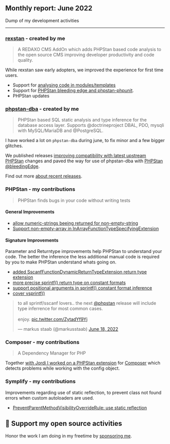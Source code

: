 ## Monthly report: June 2022

Dump of my development activities

---

### [rexstan](https://staabm.github.io/2022/06/18/rexstan-REDAXO-AddOn.html) - created by me

> A REDAXO CMS AddOn which adds PHPStan based code analysis to the open source CMS improving developer productivity and code quality.

While rexstan saw early adopters, we improved the experience for first time users.

- Support for [analysing code in modules/templates](https://github.com/FriendsOfREDAXO/rexstan/releases/tag/1.0.12)
- Support for [PHPStan bleeding edge and phpstan-phpunit](https://github.com/FriendsOfREDAXO/rexstan/releases/tag/1.0.10).
- PHPStan updates


### [phpstan-dba](https://github.com/staabm/phpstan-dba/) - created by me

> PHPStan based SQL static analysis and type inference for the database access layer.
> Supports @doctrineproject DBAL, PDO, mysqli with MySQL/MariaDB and @PostgreSQL.

I have worked a lot on `phpstan-dba` during june, to fix minor and a few bigger glitches.

We published releases [improving compatibility with latest upstream PHPStan](https://phpstan.org/blog/preprocessing-ast-for-custom-rules) changes and paved the way for use of phpstan-dba with [PHPStan @bleedingEdge](https://phpstan.org/blog/what-is-bleeding-edge).

Find out more [about recent releases](https://github.com/staabm/phpstan-dba/releases).


### PHPStan - my contributions

> PHPStan finds bugs in your code without writing tests

#### General Improvements

- [allow numeric-strings beeing returned for non-empty-string](https://github.com/phpstan/phpstan-src/pull/1428)
- [Support non-empty-array in InArrayFunctionTypeSpecifyingExtension](https://github.com/phpstan/phpstan-src/pull/1108)

#### Signature Improvements

Parameter and Returntype improvements help PHPStan to understand your code. The better the inference the less additional manual code is required by you to make PHPStan understand whats going on.

- [added SscanfFunctionDynamicReturnTypeExtension return type extension](https://github.com/phpstan/phpstan-src/pull/1434)
- [more precise sprintf() return type on constant formats](https://github.com/phpstan/phpstan-src/pull/1410)
- [support positional arguments in sprintf() constant format inference](https://github.com/phpstan/phpstan-src/pull/1426)
- [cover vsprintf()](https://github.com/phpstan/phpstan-src/pull/1441)

<blockquote class="twitter-tweet"><p lang="en" dir="ltr">to all sprintf/sscanf lovers.. the next <a href="https://twitter.com/phpstan?ref_src=twsrc%5Etfw">@phpstan</a> release will include type inferrence for most common cases.<br><br>enjoy. <a href="https://t.co/ZytadYf9Yj">pic.twitter.com/ZytadYf9Yj</a></p>&mdash; markus staab (@markusstaab) <a href="https://twitter.com/markusstaab/status/1538045189578805249?ref_src=twsrc%5Etfw">June 18, 2022</a></blockquote> <script async src="https://platform.twitter.com/widgets.js" charset="utf-8"></script> 

### Composer - my contributions

> A Dependency Manager for PHP

Together [with Jordi I worked on a PHPStan extension](https://github.com/composer/composer/pull/10635) for [Composer](https://getcomposer.org/) which detects problems while working with the config object.


### Symplify - my contributions

Improvements regarding use of static reflection, to prevent class not found errors when custom autoloaders are used.

- [PreventParentMethodVisibilityOverrideRule: use static reflection](https://github.com/symplify/symplify/pull/4167)

## 💌 Support my open source activities

Honor the work I am doing in my freetime by [sponsoring me](https://github.com/sponsors/staabm). 
